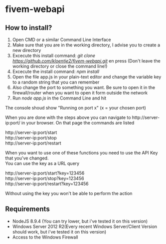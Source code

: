 # fivem-webapi

## How to install?

1. Open CMD or a similar Command Line Interface
2. Make sure that you are in the working directory, I advise you to create a new directory
3. Excecute this install command: *git clone https://github.com/kloentje2/fivem-webapi.git* en press <Enter>
(Don't leave the working directory or close the command line!)
4. Excecute the install command: *npm install*
5. Open the file app.js in your plain-text editor and change the variable key to a random string that you can remember
6. Also change the port to something you want. Be sure to open it in the firewall/router when you want to open it form outside the network
7. Run *node app.js* in the Command Line and hit <Enter>

The console shoud show "Running on port x" (x = your chosen port)
  
When you are done with the steps above you can navigate to http://server-ip:port/ in your browser. On that page the commands are listed 

http://server-ip:port/start<br>
http://server-ip:port/stop<br>
http://server-ip:port/restart<br>

When you want to use one of these functions you need to use the API Key that you've changed.<br>
You can use the key as a URL query 

http://server-ip:port/start?key=123456<br>
http://server-ip:port/stop?key=123456<br>
http://server-ip:port/restart?key=123456<br>

Without using the key you won't be able to perform the action

## Requirements

- NodeJS 8.9.4 (You can try lower, but i've tested it on this version)
- Windows Server 2012 R2(Every recent Windows Server/Client Version should work, but i've tested it on this version)
- Access to the Windows Firewall
